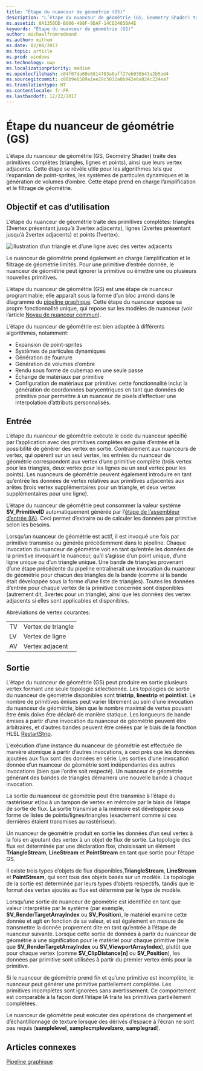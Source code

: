 ```yaml
---
title: "Étape du nuanceur de géométrie (GS)"
description: "L’étape du nuanceur de géométrie (GS, Geometry Shader) traite des primitives complètes (triangles, lignes et points), ainsi que leurs vertex adjacents."
ms.assetid: 8A1350DD-B006-488F-9DAF-14CD2483BA4E
keywords: "Étape du nuanceur de géométrie (GS)"
author: michaelfromredmond
ms.author: mithom
ms.date: 02/08/2017
ms.topic: article
ms.prod: windows
ms.technology: uwp
ms.localizationpriority: medium
ms.openlocfilehash: c04f07da60e6814703a8aff27eb038b43a2b5ad4
ms.sourcegitcommit: c80b9e6589a1ee29c5032a0b942e6a024c224ea7
ms.translationtype: HT
ms.contentlocale: fr-FR
ms.lasthandoff: 12/22/2017
---
```

# <a name="geometry-shader-gs-stage"></a>Étape du nuanceur de géométrie (GS)


L’étape du nuanceur de géométrie (GS, Geometry Shader) traite des primitives complètes (triangles, lignes et points), ainsi que leurs vertex adjacents. Cette étape se révèle utile pour les algorithmes tels que l’expansion de point-sprites, les systèmes de particules dynamiques et la génération de volumes d’ombre. Cette étape prend en charge l’amplification et le filtrage de géométrie.

## <a name="span-idpurposeandusesspanspan-idpurposeandusesspanspan-idpurposeandusesspanpurpose-and-uses"></a><span id="Purpose_and_uses"></span><span id="purpose_and_uses"></span><span id="PURPOSE_AND_USES"></span>Objectif et cas d’utilisation


L’étape du nuanceur de géométrie traite des primitives complètes: triangles (3vertex présentant jusqu’à 3vertex adjacents), lignes (2vertex présentant jusqu’à 2vertex adjacents) et points (1vertex).

![illustration d’un triangle et d’une ligne avec des vertex adjacents](images/d3d10-gs.png)

Le nuanceur de géométrie prend également en charge l’amplification et le filtrage de géométrie limités. Pour une primitive d’entrée donnée, le nuanceur de géométrie peut ignorer la primitive ou émettre une ou plusieurs nouvelles primitives.

L’étape du nuanceur de géométrie (GS) est une étape de nuanceur programmable; elle apparaît sous la forme d’un bloc arrondi dans le diagramme du [pipeline graphique](graphics-pipeline.md). Cette étape du nuanceur expose sa propre fonctionnalité unique, qui repose sur les modèles de nuanceur (voir l’article [Noyau de nuanceur commun](https://msdn.microsoft.com/library/windows/desktop/bb509580)).

L’étape du nuanceur de géométrie est bien adaptée à différents algorithmes, notamment:

-   Expansion de point-sprites
-   Systèmes de particules dynamiques
-   Génération de fourrure
-   Génération de volumes d’ombre
-   Rendu sous forme de cubemap en une seule passe
-   Échange de matériaux par primitive
-   Configuration de matériaux par primitive: cette fonctionnalité inclut la génération de coordonnées barycentriques en tant que données de primitive pour permettre à un nuanceur de pixels d’effectuer une interpolation d’attributs personnalisés.

## <a name="span-idinputspanspan-idinputspanspan-idinputspaninput"></a><span id="Input"></span><span id="input"></span><span id="INPUT"></span>Entrée


L’étape du nuanceur de géométrie exécute le code du nuanceur spécifié par l’application avec des primitives complètes en guise d’entrée et la possibilité de générer des vertex en sortie. Contrairement aux nuanceurs de vertex, qui opèrent sur un seul vertex, les entrées du nuanceur de géométrie correspondent aux vertex d’une primitive complète (trois vertex pour les triangles, deux vertex pour les lignes ou un seul vertex pour les points). Les nuanceurs de géométrie peuvent également introduire en tant qu’entrée les données de vertex relatives aux primitives adjacentes aux arêtes (trois vertex supplémentaires pour un triangle, et deux vertex supplémentaires pour une ligne).

L’étape du nuanceur de géométrie peut consommer la valeur système **SV\_PrimitiveID** automatiquement générée par l’[étape de l’assembleur d’entrée (IA)](input-assembler-stage--ia-.md). Ceci permet d’extraire ou de calculer les données par primitive selon les besoins.

Lorsqu’un nuanceur de géométrie est actif, il est invoqué une fois par primitive transmise ou générée précédemment dans le pipeline. Chaque invocation du nuanceur de géométrie voit en tant qu’entrée les données de la primitive invoquant le nuanceur, qu’il s’agisse d’un point unique, d’une ligne unique ou d’un triangle unique. Une bande de triangles provenant d’une étape précédente du pipeline entraînerait une invocation du nuanceur de géométrie pour chacun des triangles de la bande (comme si la bande était développée sous la forme d’une liste de triangles). Toutes les données d’entrée pour chaque vertex de la primitive concernée sont disponibles (autrement dit, 3vertex pour un triangle), ainsi que les données des vertex adjacents si elles sont applicables et disponibles.

Abréviations de vertex courantes:

|     |                 |
|-----|-----------------|
| TV  | Vertex de triangle |
| LV  | Vertex de ligne     |
| AV  | Vertex adjacent |

 

## <a name="span-idoutputspanspan-idoutputspanspan-idoutputspanoutput"></a><span id="Output"></span><span id="output"></span><span id="OUTPUT"></span>Sortie


L’étape du nuanceur de géométrie (GS) peut produire en sortie plusieurs vertex formant une seule topologie sélectionnée. Les topologies de sortie du nuanceur de géométrie disponibles sont **tristrip**, **linestrip** et **pointlist**. Le nombre de primitives émises peut varier librement au sein d’une invocation du nuanceur de géométrie, bien que le nombre maximal de vertex pouvant être émis doive être déclaré de manière statique. Les longueurs de bande émises à partir d’une invocation du nuanceur de géométrie peuvent être arbitraires, et d’autres bandes peuvent être créées par le biais de la fonction HLSL [RestartStrip](https://msdn.microsoft.com/library/windows/desktop/bb509660).

L’exécution d’une instance du nuanceur de géométrie est effectuée de manière atomique à partir d’autres invocations, à ceci près que les données ajoutées aux flux sont des données en série. Les sorties d’une invocation donnée d’un nuanceur de géométrie sont indépendantes des autres invocations (bien que l’ordre soit respecté). Un nuanceur de géométrie générant des bandes de triangles démarrera une nouvelle bande à chaque invocation.

La sortie du nuanceur de géométrie peut être transmise à l’étape du rastériseur et/ou à un tampon de vertex en mémoire par le biais de l’étape de sortie de flux. La sortie transmise à la mémoire est développée sous forme de listes de points/lignes/triangles (exactement comme si ces dernières étaient transmises au rastériseur).

Un nuanceur de géométrie produit en sortie les données d’un seul vertex à la fois en ajoutant des vertex à un objet de flux de sortie. La topologie des flux est déterminée par une déclaration fixe, choisissant un élément **TriangleStream**, **LineStream** et **PointStream** en tant que sortie pour l’étape GS.

Il existe trois types d’objets de flux disponibles,**TriangleStream**, **LineStream** et **PointStream**, qui sont tous des objets basés sur un modèle. La topologie de la sortie est déterminée par leurs types d’objets respectifs, tandis que le format des vertex ajoutés au flux est déterminé par le type de modèle.

Lorsqu’une sortie de nuanceur de géométrie est identifiée en tant que valeur interprétée par le système (par exemple, **SV\_RenderTargetArrayIndex** ou **SV\_Position**), le matériel examine cette donnée et agit en fonction de sa valeur, et est également en mesure de transmettre la donnée proprement dite en tant qu’entrée à l’étape de nuanceur suivante. Lorsque cette sortie de données à partir du nuanceur de géométrie a une signification pour le matériel pour chaque primitive (telle que **SV\_RenderTargetArrayIndex** ou **SV\_ViewportArrayIndex**), plutôt que pour chaque vertex (comme **SV\_ClipDistance\[n\]** ou **SV\_Position**), les données par primitive sont utilisées à partir du premier vertex émis pour la primitive.

Si le nuanceur de géométrie prend fin et qu’une primitive est incomplète, le nuanceur peut générer une primitive partiellement complétée. Les primitives incomplètes sont ignorées sans avertissement. Ce comportement est comparable à la façon dont l’étape IA traite les primitives partiellement complétées.

Le nuanceur de géométrie peut exécuter des opérations de chargement et d’échantillonnage de texture lorsque des dérivés d’espace à l’écran ne sont pas requis (**samplelevel**, **samplecmplevelzero**, **samplegrad**).

## <a name="span-idrelated-topicsspanrelated-topics"></a><span id="related-topics"></span>Articles connexes


[Pipeline graphique](graphics-pipeline.md)

 

 




